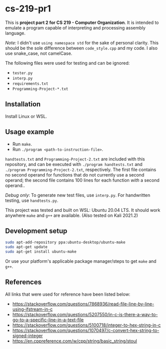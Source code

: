# cs-219-pr1
This is **project part 2 for CS 219 - Computer Organization**. It is intended to emulate a program capable of interpreting and processing assembly language.

*Note:* I didn't use `using namespace std` for the sake of personal clarity. This should be the sole difference between `code_style.cpp` and my code. I also use snake_case, not camelCase.

The following files were used for testing and can be ignored:
- `tester.py`
- `interp.py`
- `requirements.txt`
- `Programming-Project-*.txt`

## Installation
Install Linux or WSL.

## Usage example
- Run `make`.
- Run `./program <path-to-instruction-file>`.

`handtests.txt` and `Programming-Project-2.txt` are included with this repository, and can be executed with `./program handtests.txt` and `./program Programming-Project-2.txt`, respectively. The first file contains no second operand for functions that do not currently use a second operand; the second file contains 100 lines for each function *with* a second operand..

*Debug only*: To generate new test files, use `interp.py`. For handwritten testing, use `handtests.py`.

This project was tested and built on WSL: Ubuntu 20.04 LTS. It should work anywhere `make` and `g++` are available. (Also tested on Kali 2021.2)

## Development setup

```sh
sudo apt-add-repository ppa:ubuntu-desktop/ubuntu-make
sudo apt-get update
sudo apt-get install ubuntu-make
```
Or use your platform's applicable package manager/steps to get `make` and `g++`.

## References
All links that were used for reference have been listed below:
- https://stackoverflow.com/questions/7868936/read-file-line-by-line-using-ifstream-in-c
- https://stackoverflow.com/questions/5207550/in-c-is-there-a-way-to-go-to-a-specific-line-in-a-text-file
- https://stackoverflow.com/questions/5100718/integer-to-hex-string-in-c
- https://stackoverflow.com/questions/1070497/c-convert-hex-string-to-signed-integer
- https://en.cppreference.com/w/cpp/string/basic_string/stoul
